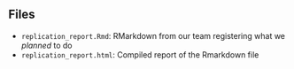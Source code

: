 ## Files

- `replication_report.Rmd`: RMarkdown from our team registering what we *planned* to do
- `replication_report.html`: Compiled report of the Rmarkdown file
